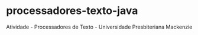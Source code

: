# processadores-texto-java
Atividade - Processadores de Texto - Universidade Presbiteriana Mackenzie 

